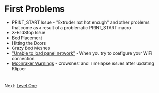# First Problems
- PRINT_START Issue - "Extruder not hot enough" and other problems that come as a result of a problematic PRINT_START macro
- X-EndStop Issue
- Bed Placement 
- Hitting the Doors
- Crazy Bed Meshes
- ["Unable to load panel network"](https://github.com/500Foods/WelcomeToTroodon/blob/main/docs/level_0/network_panel.md) - When you try to configure your WiFi connection
- [Moonraker Warnings](https://github.com/500Foods/WelcomeToTroodon/blob/main/docs/level_1/moonraker_warnings.md) - Crowsnest and Timelapse issues after updating Klipper

#
Next: [Level One](https://github.com/500Foods/WelcomeToTroodon#-level-one---welcome)

